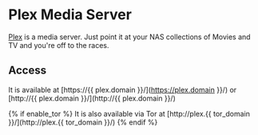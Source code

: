 # Plex Media Server

[Plex](https://plex.tv/) is a media server. Just point it at your NAS collections of Movies and TV and you're off to the races.

## Access

It is available at [https://{{ plex.domain }}/](https://plex.domain }}/) or [http://{{ plex.domain }}/](http://{{ plex.domain }}/)

{% if enable_tor %}
It is also available via Tor at [http://plex.{{ tor_domain }}/](http://plex.{{ tor_domain }}/)
{% endif %}
